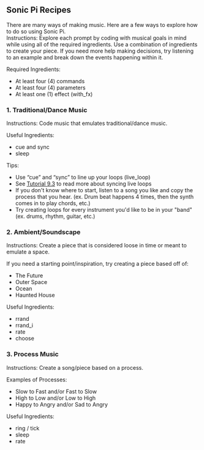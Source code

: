 ## Sonic Pi Recipes
There are many ways of making music. Here are a few ways to explore how to do so using Sonic Pi.</br>
Instructions: Explore each prompt by coding with musical goals in mind while using all of the required ingredients. Use a combination of ingredients to create your piece. If you need more help making decisions, try listening to an example and break down the events happening within it.

Required Ingredients:
- At least four (4) commands
- At least four (4) parameters
- At least one (1) effect (with_fx)

### 1. Traditional/Dance Music

Instructions: Code music that emulates traditional/dance music.

Useful Ingredients:
- cue and sync
- sleep

Tips:
- Use “cue” and “sync” to line up your loops (live_loop)
- See <a href="https://sonic-pi.net/tutorial.html#section-9-3">Tutorial 9.3</a> to read more about syncing live loops
- If you don't know where to start, listen to a song you like and copy the process that you hear. (ex. Drum beat happens 4 times, then the synth comes in to play chords, etc.)
- Try creating loops for every instrument you'd like to be in your "band" (ex. drums, rhythm, guitar, etc.)

### 2. Ambient/Soundscape

Instructions: Create a piece that is considered loose in time or meant to emulate a space.

If you need a starting point/inspiration, try creating a piece based off of:
- The Future
- Outer Space
- Ocean
- Haunted House

Useful Ingredients:
- rrand
- rrand_i
- rate
- choose

### 3. Process Music 

Instructions: Create a song/piece based on a process.

Examples of Processes:
- Slow to Fast and/or Fast to Slow
- High to Low and/or Low to High
- Happy to Angry and/or Sad to Angry 

Useful Ingredients:
- ring / tick
- sleep
- rate
